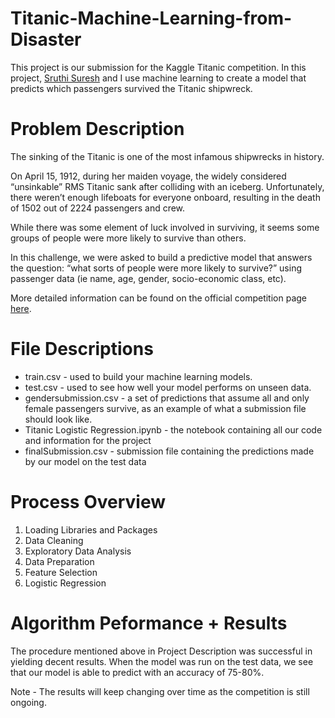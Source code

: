 # Titanic-Machine-Learning-from-Disaster
This project is our submission for the Kaggle Titanic competition. In this project, [Sruthi Suresh](https://www.linkedin.com/in/sruthi-suresh-ba4672169/) and I use machine learning to create a model that predicts which passengers survived the Titanic shipwreck.

# Problem Description
The sinking of the Titanic is one of the most infamous shipwrecks in history.  
  
On April 15, 1912, during her maiden voyage, the widely considered “unsinkable” RMS Titanic sank after colliding with an iceberg. Unfortunately, there weren’t enough lifeboats for everyone onboard, resulting in the death of 1502 out of 2224 passengers and crew.
  
While there was some element of luck involved in surviving, it seems some groups of people were more likely to survive than others.
  
In this challenge, we were asked to build a predictive model that answers the question: “what sorts of people were more likely to survive?” using passenger data (ie name, age, gender, socio-economic class, etc).

More detailed information can be found on the official competition page [here](https://www.kaggle.com/c/titanic).

# File Descriptions

- train.csv - used to build your machine learning models.
- test.csv - used to see how well your model performs on unseen data. 
- gendersubmission.csv - a set of predictions that assume all and only female passengers survive, as an example of what a submission file should look like.
- Titanic Logistic Regression.ipynb - the notebook containing all our code and information for the project
- finalSubmission.csv - submission file containing the predictions made by our model on the test data

# Process Overview
1. Loading Libraries and Packages
2. Data Cleaning
3. Exploratory Data Analysis
4. Data Preparation
5. Feature Selection
6. Logistic Regression

# Algorithm Peformance + Results
The procedure mentioned above in Project Description was successful in yielding decent results. When the model was run on the test data, we see that our model is able to predict with an accuracy of 75-80%.  
  
Note - The results will keep changing over time as the competition is still ongoing.

